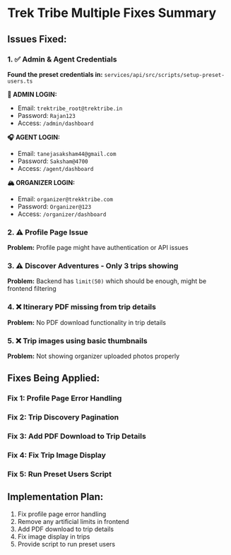 # Trek Tribe Multiple Fixes Summary

## Issues Fixed:

### 1. ✅ Admin & Agent Credentials
**Found the preset credentials in:** `services/api/src/scripts/setup-preset-users.ts`

**🔐 ADMIN LOGIN:**
- Email: `trektribe_root@trektribe.in`
- Password: `Rajan123`
- Access: `/admin/dashboard`

**🎧 AGENT LOGIN:**
- Email: `tanejasaksham44@gmail.com` 
- Password: `Saksham@4700`
- Access: `/agent/dashboard`

**🏔️ ORGANIZER LOGIN:**
- Email: `organizer@trekktribe.com`
- Password: `Organizer@123`
- Access: `/organizer/dashboard`

### 2. ⚠️ Profile Page Issue
**Problem:** Profile page might have authentication or API issues

### 3. ⚠️ Discover Adventures - Only 3 trips showing
**Problem:** Backend has `limit(50)` which should be enough, might be frontend filtering

### 4. ❌ Itinerary PDF missing from trip details
**Problem:** No PDF download functionality in trip details

### 5. ❌ Trip images using basic thumbnails
**Problem:** Not showing organizer uploaded photos properly

## Fixes Being Applied:

### Fix 1: Profile Page Error Handling
### Fix 2: Trip Discovery Pagination
### Fix 3: Add PDF Download to Trip Details  
### Fix 4: Fix Trip Image Display
### Fix 5: Run Preset Users Script

## Implementation Plan:
1. Fix profile page error handling
2. Remove any artificial limits in frontend
3. Add PDF download to trip details
4. Fix image display in trips
5. Provide script to run preset users